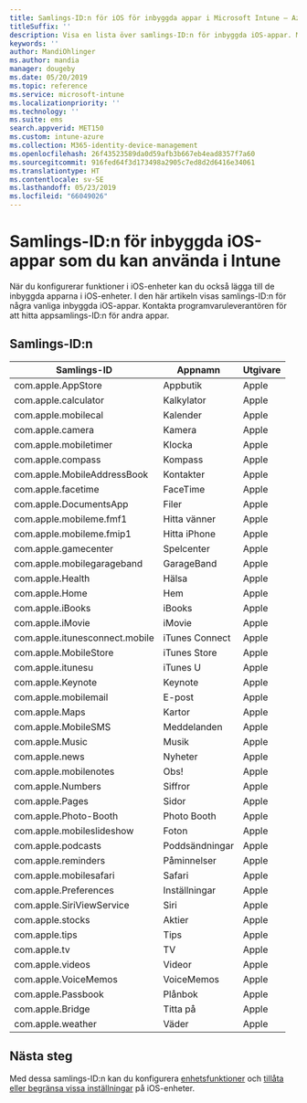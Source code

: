 ```yaml
---
title: Samlings-ID:n för iOS för inbyggda appar i Microsoft Intune – Azure | Microsoft Docs
titleSuffix: ''
description: Visa en lista över samlings-ID:n för inbyggda iOS-appar. Med dessa samlings-ID:n kan du explicit tillåta appar i profiler och principer för enhetskonfiguration i Microsoft Intune.
keywords: ''
author: MandiOhlinger
ms.author: mandia
manager: dougeby
ms.date: 05/20/2019
ms.topic: reference
ms.service: microsoft-intune
ms.localizationpriority: ''
ms.technology: ''
ms.suite: ems
search.appverid: MET150
ms.custom: intune-azure
ms.collection: M365-identity-device-management
ms.openlocfilehash: 26f43523589da0d59afb3b667eb4ead8357f7a60
ms.sourcegitcommit: 916fed64f3d173498a2905c7ed8d2d6416e34061
ms.translationtype: HT
ms.contentlocale: sv-SE
ms.lasthandoff: 05/23/2019
ms.locfileid: "66049026"
---
```

# <a name="bundle-ids-for-built-in-ios-apps-you-can-use-in-intune"></a>Samlings-ID:n för inbyggda iOS-appar som du kan använda i Intune

När du konfigurerar funktioner i iOS-enheter kan du också lägga till de inbyggda apparna i iOS-enheter. I den här artikeln visas samlings-ID:n för några vanliga inbyggda iOS-appar. Kontakta programvaruleverantören för att hitta appsamlings-ID:n för andra appar.

## <a name="bundle-ids"></a>Samlings-ID:n

| Samlings-ID                   | Appnamn     | Utgivare |
|-----------------------------|--------------|-----------|
| com.apple.AppStore          | Appbutik    | Apple     |
| com.apple.calculator        | Kalkylator   | Apple     |
| com.apple.mobilecal         | Kalender     | Apple     |
| com.apple.camera            | Kamera       | Apple     |
| com.apple.mobiletimer       | Klocka        | Apple     |
| com.apple.compass           | Kompass      | Apple     |
| com.apple.MobileAddressBook | Kontakter     | Apple     |
| com.apple.facetime          | FaceTime     | Apple     |
| com.apple.DocumentsApp      | Filer        | Apple     |
| com.apple.mobileme.fmf1     | Hitta vänner | Apple     |
| com.apple.mobileme.fmip1    | Hitta iPhone  | Apple     |
| com.apple.gamecenter        | Spelcenter  | Apple     |
| com.apple.mobilegarageband  | GarageBand   | Apple     |
| com.apple.Health            | Hälsa       | Apple     |
| com.apple.Home              | Hem         | Apple     |
| com.apple.iBooks            | iBooks       | Apple     |
| com.apple.iMovie            | iMovie       | Apple     |
| com.apple.itunesconnect.mobile | iTunes Connect | Apple |
| com.apple.MobileStore       | iTunes Store | Apple     |
| com.apple.itunesu           | iTunes U     | Apple     |
| com.apple.Keynote           | Keynote      | Apple     |
| com.apple.mobilemail        | E-post         | Apple     |
| com.apple.Maps              | Kartor         | Apple     |
| com.apple.MobileSMS         | Meddelanden     | Apple     |
| com.apple.Music             | Musik        | Apple     |
| com.apple.news              | Nyheter         | Apple     |
| com.apple.mobilenotes       | Obs!        | Apple     |
| com.apple.Numbers           | Siffror      | Apple     |
| com.apple.Pages             | Sidor        | Apple     |
| com.apple.Photo-Booth       | Photo Booth  | Apple     |
| com.apple.mobileslideshow   | Foton       | Apple     |
| com.apple.podcasts          | Poddsändningar     | Apple     |
| com.apple.reminders         | Påminnelser    | Apple     |
| com.apple.mobilesafari      | Safari       | Apple     |
| com.apple.Preferences       | Inställningar     | Apple     |
| com.apple.SiriViewService   | Siri         | Apple     |
| com.apple.stocks            | Aktier       | Apple     |
| com.apple.tips              | Tips         | Apple     |
| com.apple.tv                | TV           | Apple     |
| com.apple.videos            | Videor       | Apple     |
| com.apple.VoiceMemos        | VoiceMemos   | Apple     |
| com.apple.Passbook          | Plånbok       | Apple     |
| com.apple.Bridge            | Titta på        | Apple     |
| com.apple.weather           | Väder      | Apple     |

## <a name="next-steps"></a>Nästa steg

Med dessa samlings-ID:n kan du konfigurera [enhetsfunktioner](ios-device-features-settings.md) och [tillåta eller begränsa vissa inställningar](device-restrictions-ios.md) på iOS-enheter.
